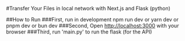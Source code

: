 #Transfer Your Files in local network with Next.js and Flask (python)

##How to Run
  ###First, run in development
      npm run dev or yarn dev or pnpm dev or bun dev
  ###Second, Open [http://localhost:3000](http://localhost:3000) with your browser
  ###Third, run 'main.py' to run the flask (for the API)
